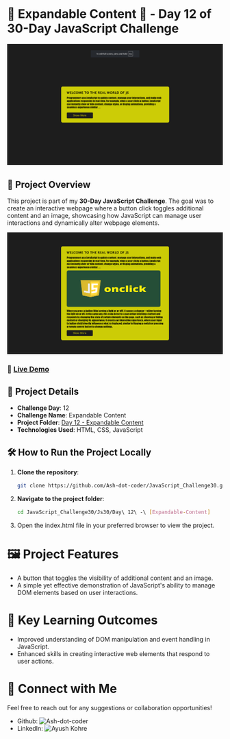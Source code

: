 # 🔽 Expandable Content 🔼 - Day 12 of 30-Day JavaScript Challenge

![Expandable Content Preview-1](/Day%2012%20-%20[Expandable-Content]/Image/interface1.png)

## 🚀 Project Overview
This project is part of my **30-Day JavaScript Challenge**. The goal was to create an interactive webpage where a button click toggles additional content and an image, showcasing how JavaScript can manage user interactions and dynamically alter webpage elements.

![Expandable Content Preview-1](/Day%2012%20-%20[Expandable-Content]/Image/interface2.png)

### 🔗 [Live Demo](https://ash-dot-coder.github.io/JavaScript_Challenge30/Day%2012%20-%20%5BExpandable-Content%5D/index.html)

## 📂 Project Details

- **Challenge Day**: 12
- **Challenge Name**: Expandable Content
- **Project Folder**: [Day 12 - Expandable Content](https://github.com/Ash-dot-coder/JavaScript_Challenge30/tree/Js30/Day%2012%20-%20%5BExpandable-Content%5D)
- **Technologies Used**: HTML, CSS, JavaScript

## 🛠️ How to Run the Project Locally

1. **Clone the repository**:
   ```bash
   git clone https://github.com/Ash-dot-coder/JavaScript_Challenge30.git
    ```

2. **Navigate to the project folder**:
    ```bash
    cd JavaScript_Challenge30/Js30/Day\ 12\ -\ [Expandable-Content]
    ```
    
3. Open the index.html file in your preferred browser to view the project.

# 🖼️ Project Features
- A button that toggles the visibility of additional content and an image.
- A simple yet effective demonstration of JavaScript's ability to manage DOM elements based on user interactions.
    
# 🎯 Key Learning Outcomes
- Improved understanding of DOM manipulation and event handling in JavaScript.
- Enhanced skills in creating interactive web elements that respond to user actions.

# 🤝 Connect with Me
Feel free to reach out for any suggestions or collaboration opportunities!

- Github: ![Ash-dot-coder](https://github.com/Ash-dot-coder)
- LinkedIn: ![Ayush Kohre](https://www.linkedin.com/in/aayush-kohre-dev1/)